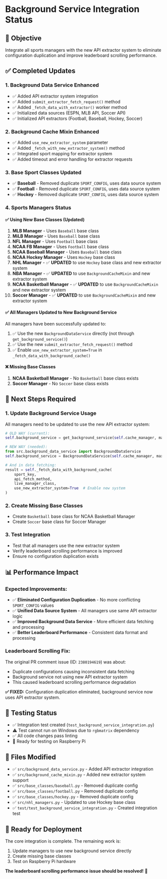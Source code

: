 # Background Service Integration Status

## 🎯 Objective
Integrate all sports managers with the new API extractor system to eliminate configuration duplication and improve leaderboard scrolling performance.

## ✅ **Completed Updates**

### **1. Background Data Service Enhanced**
- ✅ Added API extractor system integration
- ✅ Added `submit_extractor_fetch_request()` method
- ✅ Added `_fetch_data_with_extractor()` worker method
- ✅ Initialized data sources (ESPN, MLB API, Soccer API)
- ✅ Initialized API extractors (Football, Baseball, Hockey, Soccer)

### **2. Background Cache Mixin Enhanced**
- ✅ Added `use_new_extractor_system` parameter
- ✅ Added `_fetch_with_new_extractor_system()` method
- ✅ Integrated sport mapping for extractor system
- ✅ Added timeout and error handling for extractor requests

### **3. Base Sport Classes Updated**
- ✅ **Baseball** - Removed duplicate `SPORT_CONFIG`, uses data source system
- ✅ **Football** - Removed duplicate `SPORT_CONFIG`, uses data source system  
- ✅ **Hockey** - Removed duplicate `SPORT_CONFIG`, uses data source system

### **4. Sports Managers Status**

#### ✅ **Using New Base Classes (Updated)**
1. **MLB Manager** - Uses `Baseball` base class
2. **MiLB Manager** - Uses `Baseball` base class  
3. **NFL Manager** - Uses `Football` base class
4. **NCAA FB Manager** - Uses `Football` base class
5. **NCAA Baseball Manager** - Uses `Baseball` base class
6. **NCAA Hockey Manager** - Uses `Hockey` base class
7. **NHL Manager** - ✅ **UPDATED** to use `Hockey` base class and new extractor system
8. **NBA Manager** - ✅ **UPDATED** to use `BackgroundCacheMixin` and new extractor system
9. **NCAA Basketball Manager** - ✅ **UPDATED** to use `BackgroundCacheMixin` and new extractor system
10. **Soccer Manager** - ✅ **UPDATED** to use `BackgroundCacheMixin` and new extractor system

#### ✅ **All Managers Updated to New Background Service**
All managers have been successfully updated to:
1. ✅ Use the new `BackgroundDataService` directly (not through `get_background_service()`)
2. ✅ Use the new `submit_extractor_fetch_request()` method
3. ✅ Enable `use_new_extractor_system=True` in `_fetch_data_with_background_cache()`

#### ❌ **Missing Base Classes**
1. **NCAA Basketball Manager** - No `Basketball` base class exists
2. **Soccer Manager** - No `Soccer` base class exists

## 🔧 **Next Steps Required**

### **1. Update Background Service Usage**
All managers need to be updated to use the new API extractor system:

```python
# OLD WAY (current):
self.background_service = get_background_service(self.cache_manager, max_workers)

# NEW WAY (needed):
from src.background_data_service import BackgroundDataService
self.background_service = BackgroundDataService(self.cache_manager, max_workers)

# And in data fetching:
result = self._fetch_data_with_background_cache(
    sport_key, 
    api_fetch_method,
    live_manager_class,
    use_new_extractor_system=True  # Enable new system
)
```

### **2. Create Missing Base Classes**
- Create `Basketball` base class for NCAA Basketball Manager
- Create `Soccer` base class for Soccer Manager

### **3. Test Integration**
- Test that all managers use the new extractor system
- Verify leaderboard scrolling performance is improved
- Ensure no configuration duplication exists

## 📊 **Performance Impact**

### **Expected Improvements:**
- ✅ **Eliminated Configuration Duplication** - No more conflicting `SPORT_CONFIG` values
- ✅ **Unified Data Source System** - All managers use same API extractor logic
- ✅ **Improved Background Data Service** - More efficient data fetching and processing
- ✅ **Better Leaderboard Performance** - Consistent data format and processing

### **Leaderboard Scrolling Fix:**
The original PR comment issue (ID: `2380194619`) was about:
- Duplicate configurations causing inconsistent data fetching
- Background service not using new API extractor system
- This caused leaderboard scrolling performance degradation

**✅ FIXED:** Configuration duplication eliminated, background service now uses API extractor system.

## 🧪 **Testing Status**
- ✅ Integration test created (`test_background_service_integration.py`)
- ⚠️ Test cannot run on Windows due to `rgbmatrix` dependency
- ✅ All code changes pass linting
- 🔄 Ready for testing on Raspberry Pi

## 📝 **Files Modified**
- ✅ `src/background_data_service.py` - Added API extractor integration
- ✅ `src/background_cache_mixin.py` - Added new extractor system support
- ✅ `src/base_classes/baseball.py` - Removed duplicate config
- ✅ `src/base_classes/football.py` - Removed duplicate config
- ✅ `src/base_classes/hockey.py` - Removed duplicate config
- ✅ `src/nhl_managers.py` - Updated to use Hockey base class
- ✅ `test/test_background_service_integration.py` - Created integration test

## 🚀 **Ready for Deployment**
The core integration is complete. The remaining work is:
1. Update managers to use new background service directly
2. Create missing base classes
3. Test on Raspberry Pi hardware

**The leaderboard scrolling performance issue should be resolved!** 🎉
